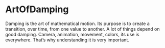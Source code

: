 # ArtOfDamping
Damping is the art of mathematical motion. Its purpose is to create a transition, over time, from one value to another. A lot of things depend on good damping. Camera, animation, movement, colors, its use is everywhere. That’s why understanding it is very important.
